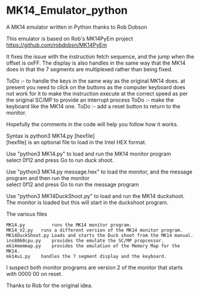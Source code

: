 # MK14_Emulator_python
A MK14 emulator written in Python thanks to Rob Dobson


This emulator is based on Rob's MK14PyEm project
https://github.com/robdobsn/MK14PyEm

It fixes the issue with the instruction fetch sequence, and the jump when the offset is oxFF.
The display is also handles in the same way that the MK14 does in that the 7 segments are multiplexed rather than being fixed.

ToDo :- to handle the keys in the same way as the original MK14 does.
        at present you need to click on the buttons as the computer keyboard does not work for it
        to make the instruction execute at the correct speed as per the original SC/MP
	to provide an interrupt process 
ToDo :- make the keyboard like the MK14 one.
ToDo :- add a reset button to return to the monitor.

Hopefully the comments in the code will help you follow how it works.

Syntax is 
	python3 MK14.py [hexfile]\
	[hexfile] is an optional file to load in the Intel HEX format.

Use "python3 MK14.py" to load and run the MK14 monitor program\
      select 0f12 and press Go to run duck shoot.
      
Use "python3 MK14.py message.hex" to load the monitor, and the message program and then run the monitor\
     select 0f12 and press Go to run the message program

Use "python3 MK14DuckShoot.py"  to load and run the MK14 duckshoot. The monitor is loaded but this will start in the duckshoot program.
 

 The various files
 
 	MK14.py          runs the MK14 monitor program.
	MK14_V2.py 	 runs a different version of the MK14 monitor program.
	MK14DuckShoot.py Loads and starts the Duck shoot from the MK14 manual. 
	ins8060cpu.py 	 provides the emulate the SC/MP propcessor.
	mk14memmap.py 	 provides the emulation of the Memory Map for the MK14.
	mk14ui.py 	 handles the 7 segment display and the keyboard.

I suspect both monitor programs are version 2 of the monitor that starts with 0000 00 on reset.


Thanks to Rob for the original idea.
